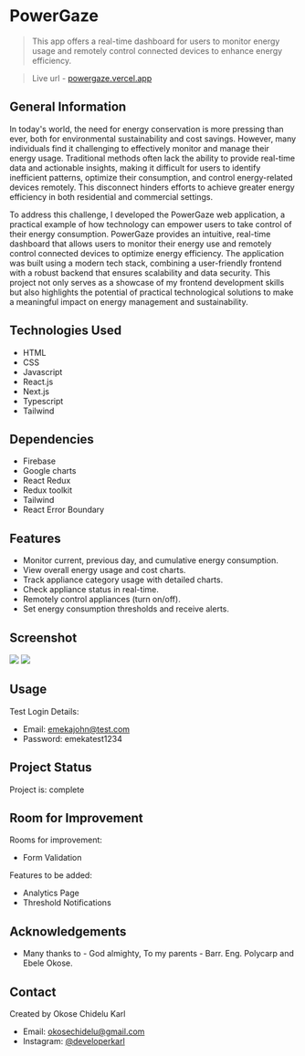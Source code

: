# PowerGaze
> This app offers a real-time dashboard for users to monitor energy usage and remotely control connected devices to enhance energy efficiency.

> Live url - [powergaze.vercel.app](powergaze.vercel.app)

## General Information
In today's world, the need for energy conservation is more pressing than ever, both for environmental sustainability and cost savings. However, many individuals find it challenging to effectively monitor and manage their energy usage. Traditional methods often lack the ability to provide real-time data and actionable insights, making it difficult for users to identify inefficient patterns, optimize their consumption, and control energy-related devices remotely. This disconnect hinders efforts to achieve greater energy efficiency in both residential and commercial settings.

To address this challenge, I developed the PowerGaze web application, a practical example of how technology can empower users to take control of their energy consumption. PowerGaze provides an intuitive, real-time dashboard that allows users to monitor their energy use and remotely control connected devices to optimize energy efficiency. The application was built using a modern tech stack, combining a user-friendly frontend with a robust backend that ensures scalability and data security. This project not only serves as a showcase of my frontend development skills but also highlights the potential of practical technological solutions to make a meaningful impact on energy management and sustainability.

## Technologies Used
- HTML
- CSS
- Javascript
- React.js
- Next.js
- Typescript
- Tailwind

## Dependencies
- Firebase
- Google charts
- React Redux
- Redux toolkit
- Tailwind
- React Error Boundary

## Features
- Monitor current, previous day, and cumulative energy consumption.
- View overall energy usage and cost charts.
- Track appliance category usage with detailed charts.
- Check appliance status in real-time.
- Remotely control appliances (turn on/off).
- Set energy consumption thresholds and receive alerts.

## Screenshot
![](./public/images/powergaze.png)
![](./public/images/powergaze2.png)

## Usage
Test Login Details:
- Email: emekajohn@test.com
- Password: emekatest1234

## Project Status
Project is: complete

## Room for Improvement
Rooms for improvement:
- Form Validation

Features to be added:
- Analytics Page
- Threshold Notifications

## Acknowledgements
- Many thanks to - God almighty, To my parents - Barr. Eng. Polycarp and Ebele Okose.

## Contact
Created by Okose Chidelu Karl
- Email: okosechidelu@gmail.com
- Instagram: [@developerkarl](https://www.instagram.com/developerkarl)

